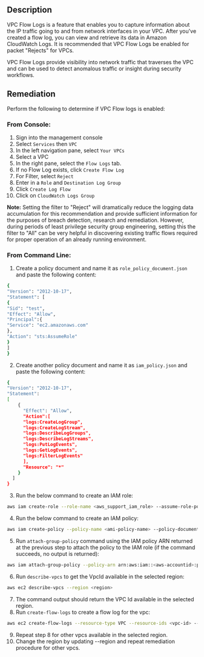 ## Description

VPC Flow Logs is a feature that enables you to capture information about the IP traffic going to and from network interfaces in your VPC. After you've created a flow log, you can view and retrieve its data in Amazon CloudWatch Logs. It is recommended that VPC Flow Logs be enabled for packet "Rejects" for VPCs.

VPC Flow Logs provide visibility into network traffic that traverses the VPC and can be used to detect anomalous traffic or insight during security workflows.

## Remediation

Perform the following to determine if VPC Flow logs is enabled:

### From Console:

1. Sign into the management console
2. Select `Services` then `VPC`
3. In the left navigation pane, select `Your VPCs`
4. Select a VPC
5. In the right pane, select the `Flow Logs` tab.
6. If no Flow Log exists, click `Create Flow Log`
7. For Filter, select `Reject`
8. Enter in a `Role` and `Destination Log Group`
9. Click `Create Log Flow`
10.  Click on `CloudWatch Logs Group`

**Note:** Setting the filter to "Reject" will dramatically reduce the logging data accumulation for this recommendation and provide sufficient information for the purposes of breach detection, research and remediation. However, during periods of least privilege security group engineering, setting this the filter to "All" can be very helpful in discovering existing traffic flows required for proper operation of an already running environment.

### From Command Line:

1. Create a policy document and name it as `role_policy_document.json` and paste
the following content:

```bash
{
"Version": "2012-10-17",
"Statement": [
{
"Sid": "test",
"Effect": "Allow",
"Principal":{
"Service": "ec2.amazonaws.com"
},
"Action": "sts:AssumeRole"
}
]
}
```
2. Create another policy document and name it as `iam_policy.json` and paste the following content:

```bash
{
"Version": "2012-10-17",
"Statement": 
[
    {
      "Effect": "Allow",
      "Action":[
      "logs:CreateLogGroup",
      "logs:CreateLogStream",
      "logs:DescribeLogGroups",
      "logs:DescribeLogStreams",
      "logs:PutLogEvents",
      "logs:GetLogEvents",
      "logs:FilterLogEvents"
      ],
      "Resource": "*"
    }
  ]
}
```

3. Run the below command to create an IAM role:

```bash
aws iam create-role --role-name <aws_support_iam_role> --assume-role-policydocument file://<file-path>role_policy_document.json 
```

4. Run the below command to create an IAM policy:

```bash
aws iam create-policy --policy-name <ami-policy-name> --policy-document file://<file-path>iam-policy.json
```

5. Run `attach-group-policy` command using the IAM policy ARN returned at the previous step to attach the policy to the IAM role (if the command succeeds, no output is returned):

```bash
aws iam attach-group-policy --policy-arn arn:aws:iam::<aws-accountid>:policy/<iam-policy-name> --group-name <group-name>
```

6. Run `describe-vpcs` to get the VpcId available in the selected region:

```bash
aws ec2 describe-vpcs --region <region>
```

7. The command output should return the VPC Id available in the selected region.
8. Run `create-flow-logs` to create a flow log for the vpc:

```bash
aws ec2 create-flow-logs --resource-type VPC --resource-ids <vpc-id> --traffic-type REJECT --log-group-name <log-group-name> --deliver-logspermission-arn <iam-role-arn>
```

9. Repeat step 8 for other vpcs available in the selected region.
10. Change the region by updating --region and repeat remediation procedure for
other vpcs.